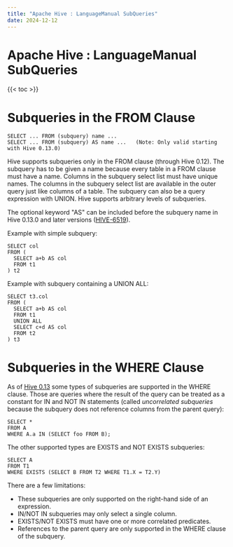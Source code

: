 ```yaml
---
title: "Apache Hive : LanguageManual SubQueries"
date: 2024-12-12
---
```


# Apache Hive : LanguageManual SubQueries

{{< toc >}}

# Subqueries in the FROM Clause

```
SELECT ... FROM (subquery) name ...
SELECT ... FROM (subquery) AS name ...   (Note: Only valid starting with Hive 0.13.0)
```

Hive supports subqueries only in the FROM clause (through Hive 0.12). The subquery has to be given a name because every table in a FROM clause must have a name. Columns in the subquery select list must have unique names. The columns in the subquery select list are available in the outer query just like columns of a table. The subquery can also be a query expression with UNION. Hive supports arbitrary levels of subqueries.

The optional keyword "AS" can be included before the subquery name in Hive 0.13.0 and later versions ([HIVE-6519](https://issues.apache.org/jira/browse/HIVE-6519)).

Example with simple subquery:

```
SELECT col 
FROM (
  SELECT a+b AS col
  FROM t1
) t2

```

Example with subquery containing a UNION ALL:

```
SELECT t3.col
FROM (
  SELECT a+b AS col
  FROM t1
  UNION ALL
  SELECT c+d AS col
  FROM t2
) t3

```

# Subqueries in the WHERE Clause

As of [Hive 0.13](https://issues.apache.org/jira/browse/HIVE-784) some types of subqueries are supported in the WHERE clause. Those are queries where the result of the query can be treated as a constant for IN and NOT IN statements (called *uncorrelated subqueries* because the subquery does not reference columns from the parent query):

```
SELECT *
FROM A
WHERE A.a IN (SELECT foo FROM B);

```

The other supported types are EXISTS and NOT EXISTS subqueries:

```
SELECT A
FROM T1
WHERE EXISTS (SELECT B FROM T2 WHERE T1.X = T2.Y)

```

There are a few limitations:

* These subqueries are only supported on the right-hand side of an expression.
* IN/NOT IN subqueries may only select a single column.
* EXISTS/NOT EXISTS must have one or more correlated predicates.
* References to the parent query are only supported in the WHERE clause of the subquery.

 

 

